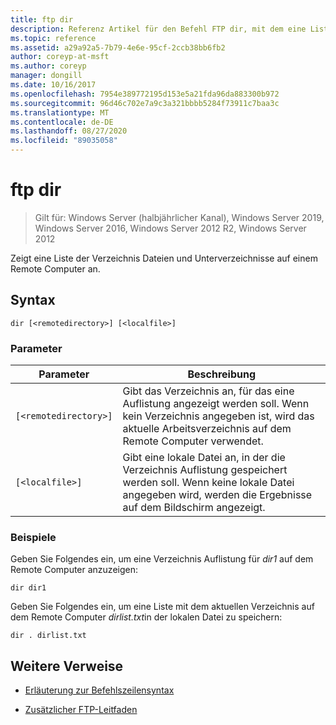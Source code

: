 ```yaml
---
title: ftp dir
description: Referenz Artikel für den Befehl FTP dir, mit dem eine Liste der Verzeichnis Dateien und Unterverzeichnisse auf einem Remote Computer angezeigt wird.
ms.topic: reference
ms.assetid: a29a92a5-7b79-4e6e-95cf-2ccb38bb6fb2
author: coreyp-at-msft
ms.author: coreyp
manager: dongill
ms.date: 10/16/2017
ms.openlocfilehash: 7954e389772195d153e5a21fda96da883300b972
ms.sourcegitcommit: 96d46c702e7a9c3a321bbbb5284f73911c7baa3c
ms.translationtype: MT
ms.contentlocale: de-DE
ms.lasthandoff: 08/27/2020
ms.locfileid: "89035058"
---
```

# <a name="ftp-dir"></a>ftp dir

> Gilt für: Windows Server (halbjährlicher Kanal), Windows Server 2019, Windows Server 2016, Windows Server 2012 R2, Windows Server 2012

Zeigt eine Liste der Verzeichnis Dateien und Unterverzeichnisse auf einem Remote Computer an.

## <a name="syntax"></a>Syntax

```
dir [<remotedirectory>] [<localfile>]
```

### <a name="parameters"></a>Parameter

| Parameter | Beschreibung |
| ------- | -------- |
| `[<remotedirectory>]` | Gibt das Verzeichnis an, für das eine Auflistung angezeigt werden soll. Wenn kein Verzeichnis angegeben ist, wird das aktuelle Arbeitsverzeichnis auf dem Remote Computer verwendet. |
| `[<localfile>]` | Gibt eine lokale Datei an, in der die Verzeichnis Auflistung gespeichert werden soll. Wenn keine lokale Datei angegeben wird, werden die Ergebnisse auf dem Bildschirm angezeigt. |

### <a name="examples"></a>Beispiele

Geben Sie Folgendes ein, um eine Verzeichnis Auflistung für *dir1* auf dem Remote Computer anzuzeigen:

```
dir dir1
```

Geben Sie Folgendes ein, um eine Liste mit dem aktuellen Verzeichnis auf dem Remote Computer *dirlist.txt*in der lokalen Datei zu speichern:

```
dir . dirlist.txt
```

## <a name="additional-references"></a>Weitere Verweise

- [Erläuterung zur Befehlszeilensyntax](command-line-syntax-key.md)

- [Zusätzlicher FTP-Leitfaden](/previous-versions/orphan-topics/ws.10/cc756013(v=ws.10))

